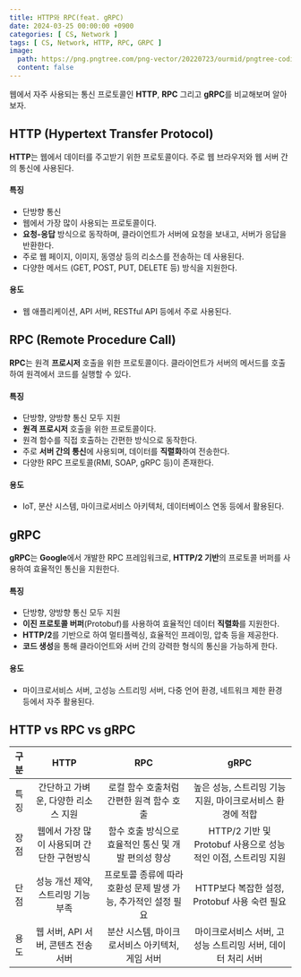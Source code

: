 ```yaml
---
title: HTTP와 RPC(feat. gRPC)
date: 2024-03-25 00:00:00 +0900
categories: [ CS, Network ]
tags: [ CS, Network, HTTP, RPC, GRPC ]
image:
  path: https://png.pngtree.com/png-vector/20220723/ourmid/pngtree-coding-png-image_6033915.png
  content: false
---
```


웹에서 자주 사용되는 통신 프로토콜인 **HTTP**, **RPC** 그리고 **gRPC**를 비교해보며 알아보자.

## **HTTP (Hypertext Transfer Protocol)**

**HTTP**는 웹에서 데이터를 주고받기 위한 프로토콜이다. 주로 웹 브라우저와 웹 서버 간의 통신에 사용된다.

#### 특징

- 단방향 통신
- 웹에서 가장 많이 사용되는 프로토콜이다.
- **요청-응답** 방식으로 동작하며, 클라이언트가 서버에 요청을 보내고, 서버가 응답을 반환한다.
- 주로 웹 페이지, 이미지, 동영상 등의 리소스를 전송하는 데 사용된다.
- 다양한 메서드 (GET, POST, PUT, DELETE 등) 방식을 지원한다.

#### 용도

- 웹 애플리케이션, API 서버, RESTful API 등에서 주로 사용된다.

## **RPC (Remote Procedure Call)**

**RPC**는 원격 **프로시저** 호출을 위한 프로토콜이다. 클라이언트가 서버의 메서드를 호출하여 원격에서 코드를 실행할 수 있다.

#### 특징

- 단방향, 양방향 통신 모두 지원
- **원격 프로시저** 호출을 위한 프로토콜이다.
- 원격 함수를 직접 호출하는 간편한 방식으로 동작한다.
- 주로 **서버 간의 통신**에 사용되며, 데이터를 **직렬화**하여 전송한다.
- 다양한 RPC 프로토콜(RMI, SOAP, gRPC 등)이 존재한다.

#### 용도

- IoT, 분산 시스템, 마이크로서비스 아키텍처, 데이터베이스 연동 등에서 활용된다.

## **gRPC**

**gRPC**는 **Google**에서 개발한 RPC 프레임워크로, **HTTP/2 기반**의 프로토콜 버퍼를 사용하여 효율적인 통신을 지원한다.

#### 특징

- 단방향, 양방향 통신 모두 지원
- **이진 프로토콜 버퍼**(Protobuf)를 사용하여 효율적인 데이터 **직렬화**를 지원한다.
- **HTTP/2**를 기반으로 하여 멀티플렉싱, 효율적인 프레이밍, 압축 등을 제공한다.
- **코드 생성**을 통해 클라이언트와 서버 간의 강력한 형식의 통신을 가능하게 한다.

#### 용도

- 마이크로서비스 서버, 고성능 스트리밍 서버, 다중 언어 환경, 네트워크 제한 환경 등에서 자주 활용된다.

## **HTTP vs RPC vs gRPC**

| 구분 |        **HTTP**         |               **RPC**                |                  **gRPC**                  |
|:--:|:-----------------------:|:------------------------------------:|:------------------------------------------:|
| 특징 |  간단하고 가벼운, 다양한 리소스 지원   |       로컬 함수 호출처럼 간편한 원격 함수 호출        |     높은 성능, 스트리밍 기능 지원, 마이크로서비스 환경에 적합      |
| 장점 | 웹에서 가장 많이 사용되며 간단한 구현방식 |    함수 호출 방식으로 효율적인 통신 및 개발 편의성 향상    | HTTP/2 기반 및 Protobuf 사용으로 성능적인 이점, 스트리밍 지원 |
| 단점 |  성능 개선 제약, 스트리밍 기능 부족   | 프로토콜 종류에 따라 호환성 문제 발생 가능, 추가적인 설정 필요 |      HTTP보다 복잡한 설정, Protobuf 사용 숙련 필요      |
| 용도 | 웹 서버, API 서버, 콘텐츠 전송 서버 |     분산 시스템, 마이크로서비스 아키텍처, 게임 서버      |     마이크로서비스 서버, 고성능 스트리밍 서버, 데이터 처리 서버     |
